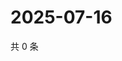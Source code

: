 # 2025-07-16

共 0 条

<!-- BEGIN ZHIHUVIDEO -->
<!-- 最后更新时间 Wed Jul 16 2025 14:18:32 GMT+0800 (China Standard Time) -->

<!-- END ZHIHUVIDEO -->
